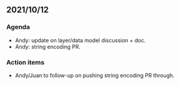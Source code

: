 ## 2021/10/12

### Agenda

- Andy: update on layer/data model discussion + doc.
- Andy: string encoding PR.

### Action items

- Andy/Juan to follow-up on pushing string encoding PR through.
